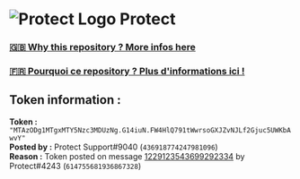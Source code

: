 # ![Protect Logo](https://i.imgur.com/5ovpCPg.png) Protect

### [🇬🇧 Why this repository ? More infos here](https://github.com/protect-github-bot/token-reset/blob/main/README.md)

### [🇫🇷 Pourquoi ce repository ? Plus d'informations ici !](https://github.com/protect-github-bot/token-reset/blob/main/FR_README.md)

## Token information :
**Token :** `"MTAzODg1MTgxMTY5Nzc3MDUzNg.G14iuN.FW4HlQ791tWwrsoGXJZvNJLf2Gjuc5UWKbAwvY"`\
**Posted by :** Protect Support#9040 (`436918774247981096`)\
**Reason :** Token posted on message [1229123543699292334](https://discord.com/channels/835179952500113459/881108454226399292/1229123543699292334) by Protect#4243 (`614755681936867328`)